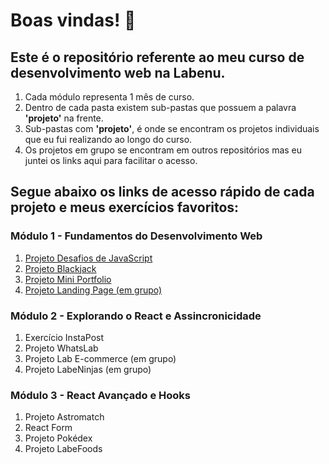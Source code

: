 # Boas vindas! 👋

## Este é o repositório referente ao meu curso de desenvolvimento web na Labenu.

1. Cada módulo representa 1 mês de curso. 
2. Dentro de cada pasta existem sub-pastas que possuem a palavra **'projeto'** na frente. 
3. Sub-pastas com **'projeto'**, é onde se encontram os projetos individuais que eu fui realizando ao longo do curso.
4. Os projetos em grupo se encontram em outros repositórios mas eu juntei os links aqui para facilitar o acesso.

## Segue abaixo os links de acesso rápido de cada projeto e meus exercícios favoritos:

### Módulo 1 - Fundamentos do Desenvolvimento Web

1. [Projeto Desafios de JavaScript](https://github.com/davidshenrique/labenu/tree/master/modulo1/projeto-lista-js)
2. [Projeto Blackjack](https://github.com/davidshenrique/labenu/tree/master/modulo1/projeto-blackjack)
3. [Projeto Mini Portfolio](https://github.com/davidshenrique/labenu/tree/master/modulo1/projeto-portfolio)
4. [Projeto Landing Page (em grupo)](https://github.com/future4code/Alves-landing-page4)

### Módulo 2 - Explorando o React e Assincronicidade

1. Exercício InstaPost
2. Projeto WhatsLab
3. Projeto Lab E-commerce (em grupo)
4. Projeto LabeNinjas (em grupo)

### Módulo 3 - React Avançado e Hooks

1. Projeto Astromatch
2. React Form
3. Projeto Pokédex
4. Projeto LabeFoods
